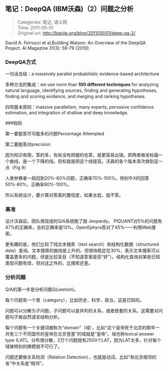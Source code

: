 笔记：DeepQA (IBM沃森)（2）问题之分析
---
    
> Categories: 笔记, 语义网  
> Time: 2011-05-01  
> Original url: <http://baojie.org/blog/2011/05/01/deep-qa-2/>
    
David A. Ferrucci et al,Building Watson: An Overview of the DeepQA Project. AI Magazine 31(3): 59-79 (2010).

### DeepQA方式

一句话总结：a massively parallel probabilistic evidence-based architecture

多种方法的集成：we use more than **100 different techniques** for analyzing natural language, identifying sources, ﬁnding and generating hypotheses, ﬁnding and scoring evidence, and merging and ranking hypotheses.

四项基本原则：massive parallelism, many experts, pervasive conﬁdence estimation, and integration of shallow and deep knowledge.

###指标

第一要能答尽可能多的问题Percentage Attempted

第二要能答对precision

因为知识有限，答的多，有些没有把握的也答，就更容易出错。把两者做坐标画一个曲线，是一个下降的线。目标就是把这个线提高。沃森的各个版本渐次做到这一点（Fig 9）

人类参赛者一般回到20%-60%问题，正确率70%-100%。特别牛X的回答50%-80%，正确率80%-100%。     

所以系统设计，要计算对答案的置信度，如果太低，就不答。

### 基准

设计沃森前，团队用现成的Q/A系统跑了跑 Jeopardy。 PIQUANT对5%的问题有47%的正确率，总的正确率是13%。OpenEphyra答对了45%——利用Web搜索。

更有趣的是，他们比较了纯文本搜索（text search）和结构化数据（structured data）查询。文本搜索的曲线是上升的，但很快稳定在30%，表示文本搜索可以覆盖更多的问题，但是比较盲目（不知道答案是否“好”）。结构化查询对某些已知类型问题有效，但对这之外的，比搜索还差。


### 分析问题

Q/A的第一步是分析问题Q(uestion)。

每个问题有一个类（category），比如历史、科学、政治，这是已知的。

问题可以分解为子问题，子问题可以是并列的关系，或者嵌套的关系。这需要对问题句子做自然语言结构分析。

每个问题有一个关键词被称为“domain”（域），比如“这个皇帝死于北京的那年一共有三个不同国号的皇帝在北京登基”的域就是“皇帝”。域也称lexical answer type (LAT)。分布很分散，2万个问题就有2500个LAT。因为LAT太多，针对每个域做特别的建模就不可行了。

问题还要做关系检测（Relation Detection），也就是动词，比如“和北京相邻的省”中关系是“相邻”。     
    